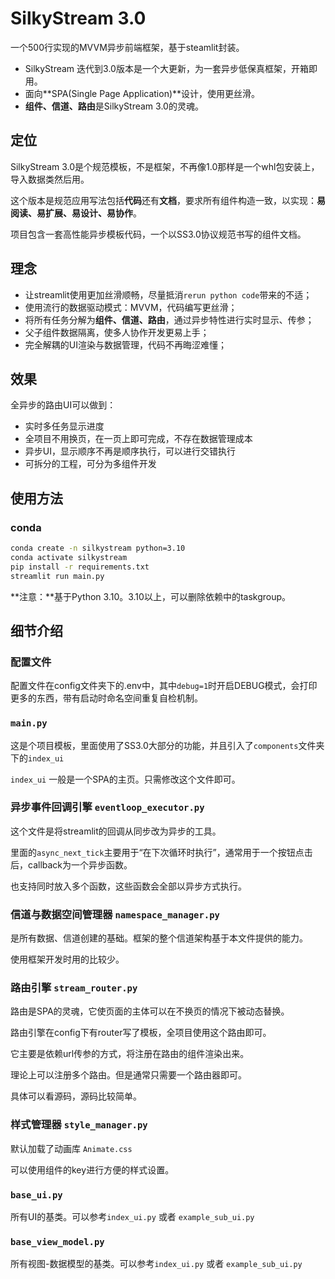 # SilkyStream 3.0

一个500行实现的MVVM异步前端框架，基于steamlit封装。

- SilkyStream 迭代到3.0版本是一个大更新，为一套异步低保真框架，开箱即用。
- 面向**SPA(Single Page Application)**设计，使用更丝滑。
- **组件、信道、路由**是SilkyStream 3.0的灵魂。

## 定位
SilkyStream 3.0是个规范模板，不是框架，不再像1.0那样是一个whl包安装上，导入数据类然后用。

这个版本是规范应用写法包括**代码**还有**文档**，要求所有组件构造一致，以实现：**易阅读、易扩展、易设计、易协作**。

项目包含一套高性能异步模板代码，一个以SS3.0协议规范书写的组件文档。

## 理念
- 让streamlit使用更加丝滑顺畅，尽量抵消`rerun python code`带来的不适；
- 使用流行的数据驱动模式：MVVM，代码编写更丝滑；
- 将所有任务分解为**组件、信道、路由**，通过异步特性进行实时显示、传参；
- 父子组件数据隔离，使多人协作开发更易上手；
- 完全解耦的UI渲染与数据管理，代码不再晦涩难懂；

## 效果

全异步的路由UI可以做到：

- 实时多任务显示进度
- 全项目不用换页，在一页上即可完成，不存在数据管理成本
- 异步UI，显示顺序不再是顺序执行，可以进行交错执行
- 可拆分的工程，可分为多组件开发

## 使用方法
### conda
```bash
conda create -n silkystream python=3.10
conda activate silkystream
pip install -r requirements.txt
streamlit run main.py
```
**注意：**基于Python 3.10。3.10以上，可以删除依赖中的taskgroup。

## 细节介绍

### 配置文件
配置文件在config文件夹下的.env中，其中`debug=1`时开启DEBUG模式，会打印更多的东西，带有启动时命名空间重复自检机制。

### `main.py`

这是个项目模板，里面使用了SS3.0大部分的功能，并且引入了`components`文件夹下的`index_ui`

`index_ui` 一般是一个SPA的主页。只需修改这个文件即可。


### 异步事件回调引擎 `eventloop_executor.py`



这个文件是将streamlit的回调从同步改为异步的工具。

里面的`async_next_tick`主要用于“在下次循环时执行”，通常用于一个按钮点击后，callback为一个异步函数。

也支持同时放入多个函数，这些函数会全部以异步方式执行。

### 信道与数据空间管理器 `namespace_manager.py`

是所有数据、信道创建的基础。框架的整个信道架构基于本文件提供的能力。

使用框架开发时用的比较少。


### 路由引擎 `stream_router.py`

路由是SPA的灵魂，它使页面的主体可以在不换页的情况下被动态替换。

路由引擎在config下有router写了模板，全项目使用这个路由即可。

它主要是依赖url传参的方式，将注册在路由的组件渲染出来。

理论上可以注册多个路由。但是通常只需要一个路由器即可。

具体可以看源码，源码比较简单。

### 样式管理器 `style_manager.py`

默认加载了动画库 `Animate.css`

可以使用组件的key进行方便的样式设置。


### `base_ui.py`

所有UI的基类。可以参考`index_ui.py` 或者 `example_sub_ui.py`

### `base_view_model.py`

所有视图-数据模型的基类。可以参考`index_ui.py` 或者 `example_sub_ui.py`

